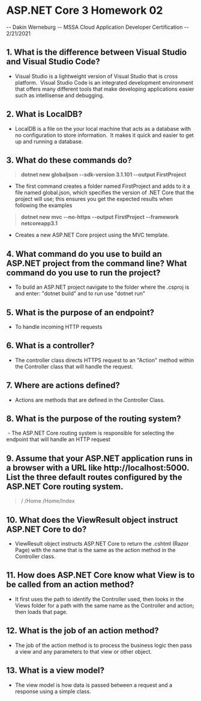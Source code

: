 # ASP.NET Core 3 Homework 02

-- Dakin Werneburg
-- MSSA Cloud Application Developer Certification
-- 2/21/2021

## 1. What is the difference between Visual Studio and Visual Studio Code? 
- Visual Studio is a lightweight version of Visual Studio that is cross platform.  Visual Studio Code is an integrated development environment that offers many different tools that make developing applications easier such as intellisense and debugging.  

## 2. What is LocalDB?
- LocalDB is a file on the your local machine that acts as a database with no configuration to store information.  It makes it quick and easier to get up and running a database.  

## 3. What do these commands do?   
> **dotnet new globaljson --sdk-version 3.1.101 --output FirstProject**
- The first command creates a folder named FirstProject and adds to it a file named global.json, which specifies the version of .NET Core that the project will use; this ensures you get the expected results when following the examples

> **dotnet new mvc --no-https --output FirstProject --framework netcoreapp3.1** 
- Creates a new ASP.NET Core project using the MVC template.

## 4. What command do you use to build an ASP.NET project from the command line? What command do you use to run the project?  
- To build an ASP.NET project navigate to the folder where the .csproj is and enter: "dotnet build" and to run use "dotnet run"    

## 5. What is the purpose of an endpoint? 
- To handle incoming HTTP requests 

## 6. What is a controller?
- The controller class directs HTTPS request to an "Action" method within the Controller class that will handle the request.   

## 7. Where are actions defined? 
- Actions are methods that are defined in the Controller Class.  

## 8. What is the purpose of the routing system?  
 - The ASP.NET Core routing system is responsible for selecting the endpoint that will handle an HTTP request

## 9. Assume that your ASP.NET application runs in a browser with a URL like http://localhost:5000. List the three default routes configured by the ASP.NET Core routing system.
> /
> /Home
> /Home/Index      

## 10. What does the ViewResult object instruct ASP.NET Core to do?
- ViewResult object instructs ASP.NET Core to return the .cshtml (Razor Page) with the name that is the same as the action method in the Controller class.   

## 11. How does ASP.NET Core know what View is to be called from an action method? 
- It first uses the path to identify the Controller used, then looks in the Views folder for a path with the same name as the Controller and action; then loads that page.  

## 12. What is the job of an action method?  
- The job of the action method is to process the business logic then pass a view and any parameters to that view or other object.  

## 13. What is a view model?
- The view model is how data is passed between a request and a response using a simple class.